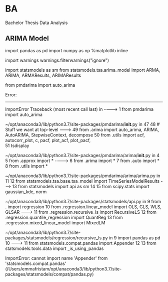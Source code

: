 # BA
Bachelor Thesis Data Analysis

## ARIMA Model

import pandas as pd
import numpy as np
%matplotlib inline

import warnings
warnings.filterwarnings("ignore")

import statsmodels as sm
from statsmodels.tsa.arima_model import ARMA, ARIMA, ARMAResults, ARIMAResults

from pmdarima import auto_arima

Error: 

---------------------------------------------------------------------------
ImportError                               Traceback (most recent call last)
<ipython-input-56-241dcca81435> in <module>
----> 1 from pmdarima import auto_arima

~/opt/anaconda3/lib/python3.7/site-packages/pmdarima/__init__.py in <module>
     47 
     48     # Stuff we want at top-level
---> 49     from .arima import auto_arima, ARIMA, AutoARIMA, StepwiseContext, decompose
     50     from .utils import acf, autocorr_plot, c, pacf, plot_acf, plot_pacf, \
     51         tsdisplay

~/opt/anaconda3/lib/python3.7/site-packages/pmdarima/arima/__init__.py in <module>
      4 
      5 from .approx import *
----> 6 from .arima import *
      7 from .auto import *
      8 from .utils import *

~/opt/anaconda3/lib/python3.7/site-packages/pmdarima/arima/arima.py in <module>
     11 
     12 from statsmodels.tsa.base.tsa_model import TimeSeriesModelResults
---> 13 from statsmodels import api as sm
     14 
     15 from scipy.stats import gaussian_kde, norm

~/opt/anaconda3/lib/python3.7/site-packages/statsmodels/api.py in <module>
      9 from . import regression
     10 from .regression.linear_model import OLS, GLS, WLS, GLSAR
---> 11 from .regression.recursive_ls import RecursiveLS
     12 from .regression.quantile_regression import QuantReg
     13 from .regression.mixed_linear_model import MixedLM

~/opt/anaconda3/lib/python3.7/site-packages/statsmodels/regression/recursive_ls.py in <module>
      9 import pandas as pd
     10 
---> 11 from statsmodels.compat.pandas import Appender
     12 
     13 from statsmodels.tools.data import _is_using_pandas

ImportError: cannot import name 'Appender' from 'statsmodels.compat.pandas' (/Users/emmafristam/opt/anaconda3/lib/python3.7/site-packages/statsmodels/compat/pandas.py)
